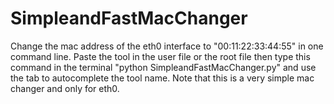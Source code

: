 # SimpleandFastMacChanger
Change the mac address of the eth0 interface to "00:11:22:33:44:55" in one command line.
Paste the tool in the user file or the root file then type this command in the terminal "python SimpleandFastMacChanger.py" and use the tab to autocomplete the tool name.
Note that this is a very simple mac changer and only for eth0.
